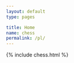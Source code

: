 ```yaml
---
layout: default
type: pages

title: Home
name: chess
permalink: /pl/
---
```


{% include chess.html %}
